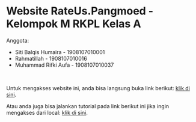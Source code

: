 <h1>Website RateUs.Pangmoed - Kelompok M RKPL Kelas A</h1>
<p>Anggota: </p>
<ul>
    <li>Siti Balqis Humaira - 1908107010001</li>
    <li>Rahmatillah - 1908107010016</li>
    <li>Muhammad Rifki Aufa - 1908107010037</li>
</ul>
<br>
<p>Untuk mengakses website ini, anda bisa langsung buka link berikut: <a href="https://rateus-pangmoed.000webhostapp.com/">klik di sini</a>.</p>
<p>Atau anda juga bisa jalankan tutorial pada link berikut ini jika ingin mengakses dari local: <a href="#">klik di sini</a>.</p>
